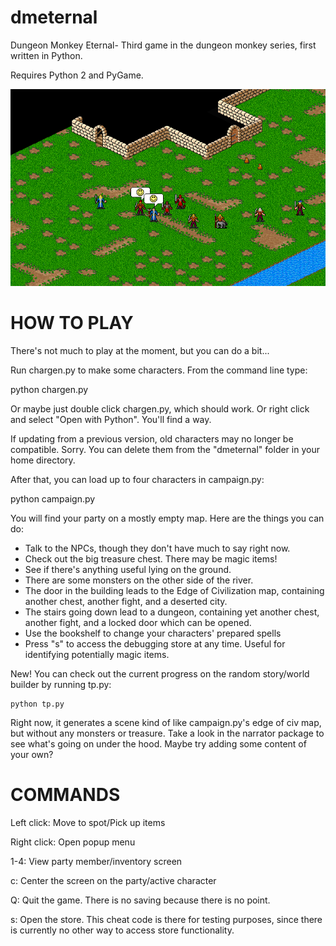 dmeternal
=========

Dungeon Monkey Eternal- Third game in the dungeon monkey series, first written in Python.

Requires Python 2 and PyGame.

![Screenshot](image/screenshot.png)

HOW TO PLAY
===========

There's not much to play at the moment, but you can do a bit...

Run chargen.py to make some characters. From the command line type:

  python chargen.py

Or maybe just double click chargen.py, which should work. Or right click and
select "Open with Python". You'll find a way.

If updating from a previous version, old characters may no longer be compatible.
Sorry. You can delete them from the "dmeternal" folder in your home directory.

After that, you can load up to four characters in campaign.py:

  python campaign.py

You will find your party on a mostly empty map. Here are the things you can do:
- Talk to the NPCs, though they don't have much to say right now.
- Check out the big treasure chest. There may be magic items!
- See if there's anything useful lying on the ground.
- There are some monsters on the other side of the river.
- The door in the building leads to the Edge of Civilization map, containing
  another chest, another fight, and a deserted city.
- The stairs going down lead to a dungeon, containing yet another chest, another
  fight, and a locked door which can be opened.
- Use the bookshelf to change your characters' prepared spells
- Press "s" to access the debugging store at any time. Useful for identifying
  potentially magic items.

New! You can check out the current progress on the random story/world builder
by running tp.py:

    python tp.py

Right now, it generates a scene kind of like campaign.py's edge of civ map,
but without any monsters or treasure. Take a look in the narrator package to
see what's going on under the hood. Maybe try adding some content of your own?


COMMANDS
========

Left click: Move to spot/Pick up items

Right click: Open popup menu

1-4: View party member/inventory screen

c: Center the screen on the party/active character

Q: Quit the game. There is no saving because there is no point.

s: Open the store. This cheat code is there for testing purposes, since
   there is currently no other way to access store functionality.


